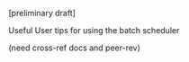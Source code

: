 
[preliminary draft]

Useful User tips for using the batch scheduler

(need cross-ref docs and peer-rev)